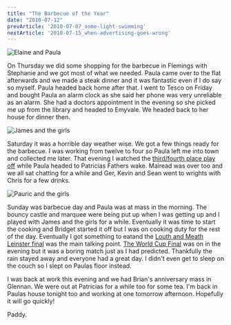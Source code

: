 ```yaml
---
title: "The Barbecue of the Year"
date: "2010-07-12"
prevArticle: '2010-07-07_some-light-swimming'
nextArticle: '2010-07-15_when-advertising-goes-wrong'
---
```

![Elaine and Paula](/images/P7110678.JPG "Elaine and Paula on the bouncy castle")

On Thursday we did some shopping for the barbecue in Flemings with Stephanie and we got most of what we needed. Paula came over to the flat afterwards and we made a steak dinner and it was fantastic even if I do say so myself. Paula headed back home after that. I went to Tesco on Friday and bought Paula an alarm clock as she said her phone was very unreliable as an alarm. She had a doctors appointment in the evening so she picked me up from the library and headed to Emyvale. We headed back to her house for dinner then.

![James and the girls](/images/P7110681.JPG "James and the Girls")

Saturday it was a horrible day weather wise. We got a few things ready for the barbecue. I was working from twelve to four so Paula left me into town and collected me later. That evening I watched the [third/fourth place play off](http://www.rte.ie/sport/worldcup/2010/0710/uruguay_germany1.html) while Paula headed to Patricias Fathers wake. Mairead was over too and we all sat chatting for a while and Ger, Kevin and Sean went to wrights with Chris for a few drinks.

![Pauric and the girls](/images/P7110705.JPG "Pauric chasing the girls on the bouncy castle")

Sunday was barbecue day and Paula was at mass in the morning. The bouncy castle and marquee were being put up when I was getting up and I played with James and the girls for a while. Eventually it was time to start the cooking and Bridget started it off but I was on cooking duty for the rest of the day. Eventually I got something to eatand the [Louth and Meath Leinster final](http://www.rte.ie/sport/gaa/championship/2010/0711/louth_meath.html) was the main talking point. [The World Cup Final](http://www.rte.ie/sport/worldcup/2010/0711/spain_netherlands.html) was on in the evening but it was a boring match just as I had predicted. Thankfully the rain stayed away and everyone had a great day. I didn't even get to sleep on the couch so I slept on Paulas floor instead.

I was back at work this evening and we had Brian's anniversary mass in Glennan. We were out at Patricias for a while too for some tea. I'm back in Paulas house tonight too and working at one tomorrow afternoon. Hopefully it will go quickly!

Paddy.